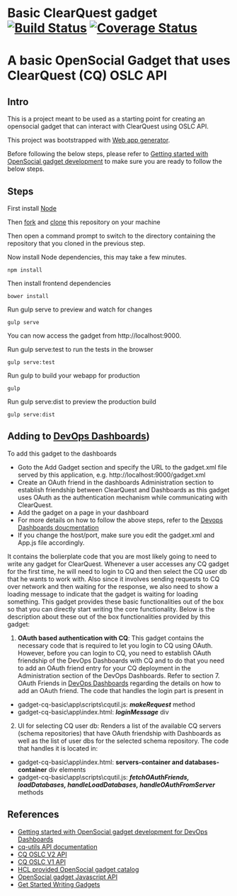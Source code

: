 # Basic ClearQuest gadget  [![Build Status](https://travis-ci.org/dodash/gadget-cq-basic.svg?branch=master)](https://travis-ci.org/dodash/gadget-cq-basic) [![Coverage Status](https://coveralls.io/repos/github/dodash/gadget-cq-basic/badge.svg?branch=master)](https://coveralls.io/github/dodash/gadget-cq-basic?branch=master)
# A basic OpenSocial Gadget that uses ClearQuest (CQ) OSLC API

## Intro
This is a project meant to be used as a starting point for creating an opensocial gadget that can interact with ClearQuest using OSLC API.

This project was bootstrapped with [Web app generator](https://github.com/yeoman/generator-webapp).

Before following the below steps, please refer to [Getting started with OpenSocial gadget development](https://github.com/dodash/gadget-cq-basic/wiki/Tutorial:-Getting-started-with-OpenSocial-gadget-development) to make sure you are ready to follow the below steps.

## Steps 
First install [Node](https://nodejs.org) 

Then [fork](https://help.github.com/articles/fork-a-repo/) and [clone](https://git-scm.com/docs/git-clone) this repository on your machine

Then open a command prompt to switch to the directory containing the repository that you cloned in the previous step.

Now install Node dependencies, this may take a few minutes.
```
npm install
```

Then install frontend dependencies
```
bower install
```

Run gulp serve to preview and watch for changes
```
gulp serve
```
You can now access the gadget from http://localhost:9000.

Run gulp serve:test to run the tests in the browser
```
gulp serve:test
```
Run gulp to build your webapp for production
```
gulp
```
Run gulp serve:dist to preview the production build
```
gulp serve:dist
```

## Adding to [DevOps Dashboards](http://www.cccqcommunity.com/dashboard_beta.html))
To add this gadget to the dashboards
* Goto the Add Gadget section and specify the URL to the gadget.xml file served by this application, e.g.
http://localhost:9000/gadget.xml
* Create an OAuth friend in the dashboards Administration section to establish friendship between ClearQuest and Dashboards as this gadget uses OAuth as the authentication mechanism while communicating with ClearQuest.
* Add the gadget on a page in your dashboard
* For more details on how to follow the above steps, refer to the [Devops Dashboards doucmentation](http://www.cccqcommunity.com/dashboard_beta.html)
* If you change the host/port, make sure you edit the gadget.xml and App.js file accordingly.

It contains the bolierplate code that you are most likely going to need to write any gadget for ClearQuest. 
Whenever a user accesses any CQ gadget for the first time, he will need to login to CQ and then select the CQ user db that he wants to work with. Also since it involves sending requests to CQ over network and then waiting for the response, we also need to show a loading message to indicate that the gadget is waiting for loading something. This gadget provides these basic functionalities out of the box so that you can directly start writing the core functionality. Below is the description about these out of the box functionalities provided by this gadget:
1. **OAuth based authentication with CQ**: This gadget contains the necessary code that is required to let you login to CQ using OAuth. However, before you can login to CQ, you need to establish OAuth friendship of the DevOps Dashboards with CQ and to do that you need to add an OAuth friend entry for your CQ deployment in the Administration section of the DevOps Dashboards. Refer to section 7. OAuth Friends in [DevOps Dashboards](http://www.cccqcommunity.com/uploads/1/0/2/7/102707030/2.hcl_dashboard_administration.pdf) regarding the details on how to add an OAuth friend.
The code that handles the login part is present in
* gadget-cq-basic\app\scripts\cqutil.js: _**makeRequest**_ method
* gadget-cq-basic\app\index.html: **_loginMessage_** div

2. UI for selecting CQ user db:  Renders a list of the available CQ servers (schema repositories) that have OAuth friendship with Dashboards as well as the list of user dbs for the selected schema repository.
The code that handles it is located in:
* gadget-cq-basic\app\index.html: **servers-container and databases-container** div elements
* gadget-cq-basic\app\scripts\cqutil.js: _**fetchOAuthFriends, loadDatabases, handleLoadDatabases, handleOAuthFromServer**_ methods

## References
* [Getting started with OpenSocial gadget development for DevOps Dashboards](https://github.com/dodash/dodash.github.io/blob/master/README.md)
* [cq-utils API documentation](https://github.com/dodash/cq-utils)
* [CQ OSLC V2 API](https://jazz.net/wiki/bin/view/Main/CqOslcV2)
* [CQ OSLC V1 API](https://jazz.net/wiki/bin/view/Main/RcmRestCmApi)
* [HCL provided OpenSocial gadget catalog](https://github.com/dodash/gadget-catalog)
* [OpenSocial gadget Javascript API](http://opensocial.github.io/spec/2.5.1/Core-Gadget.xml#JavaScript-API-Reference)
* [Get Started Writing Gadgets](https://developers.google.com/gadgets/docs/gs)
